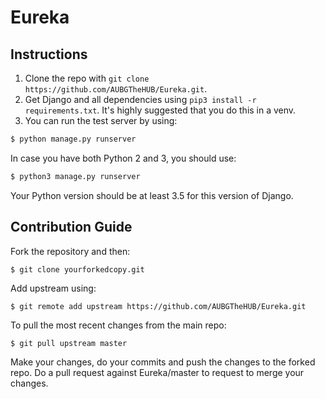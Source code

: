 # Eureka

## Instructions  

 1. Clone the repo with ```git clone https://github.com/AUBGTheHUB/Eureka.git```.  
 2. Get Django and all dependencies using ```pip3 install -r requirements.txt```. It's highly suggested that you do this in a venv.  
 3. You can run the test server by using:

```bash
$ python manage.py runserver
```

 In case you have both Python 2 and 3, you should use:  

```bash
$ python3 manage.py runserver
```

Your Python version should be at least 3.5 for this version of Django.

## Contribution Guide

 Fork the repository and then:  

```
$ git clone yourforkedcopy.git
```  

 Add upstream using:

```
$ git remote add upstream https://github.com/AUBGTheHUB/Eureka.git
```  

 To pull the most recent changes from the main repo:  

```
$ git pull upstream master
```

 Make your changes, do your commits and push the changes to the forked repo.
 Do a pull request against Eureka/master to request to merge your changes.